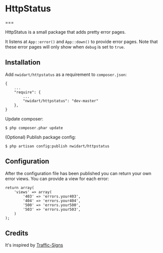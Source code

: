 # HttpStatus
===

HttpStatus is a small package that adds pretty error pages.

It listens at `App::error()` and `App::down()` to provide error pages.
Note that these error pages will only show when `debug` is set to `true`.



## Installation

Add `nwidart/httpstatus` as a requirement to `composer.json`:

```
{
    ...
    "require": {
        ...
        "nwidart/httpstatus": "dev-master"
    },
}
```

Update composer:

```
$ php composer.phar update
```


(Optional) Publish package config:

```
$ php artisan config:publish nwidart/httpstatus
```

## Configuration

After the configuration file has been published you can return your own error views. You can provide a view for each error:

```
return array(
    'views' => array(
        '403' => 'errors.your403',
        '404' => 'errors.your404',
        '500' => 'errors.your500',
        '503' => 'errors.your503',
    )
);

```

## Credits

It's inspired by [Traffic-Signs](https://github.com/rtablada/traffic-signs)

